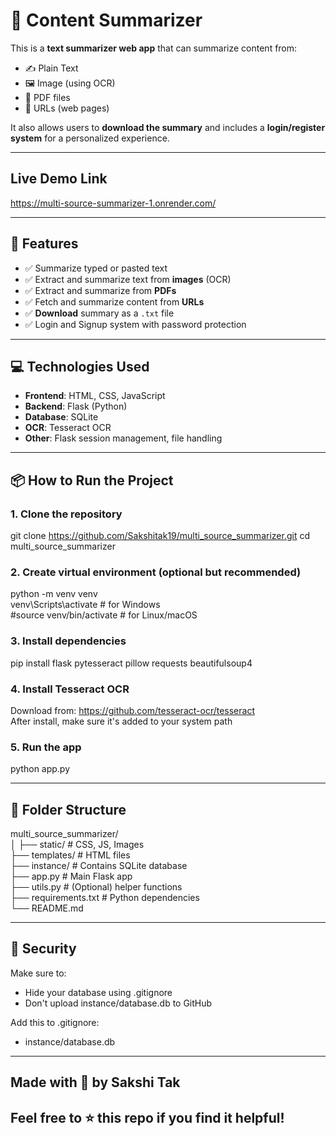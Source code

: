 # 📝 Content Summarizer  

This is a **text summarizer web app** that can summarize content from:  
- ✍️ Plain Text  
- 🖼️ Image (using OCR)  
- 📄 PDF files  
- 🔗 URLs (web pages)  

It also allows users to **download the summary** and includes a **login/register system** for a personalized experience.

---

## Live Demo Link  
https://multi-source-summarizer-1.onrender.com/  

---

## 🚀 Features

- ✅ Summarize typed or pasted text
- ✅ Extract and summarize text from **images** (OCR)
- ✅ Extract and summarize from **PDFs**
- ✅ Fetch and summarize content from **URLs**
- ✅ **Download** summary as a `.txt` file
- ✅ Login and Signup system with password protection

---

## 💻 Technologies Used

- **Frontend**: HTML, CSS, JavaScript  
- **Backend**: Flask (Python)  
- **Database**: SQLite  
- **OCR**: Tesseract OCR  
- **Other**: Flask session management, file handling

---

## 📦 How to Run the Project

### 1. Clone the repository

git clone https://github.com/Sakshitak19/multi_source_summarizer.git
cd multi_source_summarizer  

### 2. Create virtual environment (optional but recommended)   

python -m venv venv  
venv\Scripts\activate  # for Windows  
#source venv/bin/activate  # for Linux/macOS  

### 3. Install dependencies  
pip install flask pytesseract pillow requests beautifulsoup4  

### 4. Install Tesseract OCR  
Download from: https://github.com/tesseract-ocr/tesseract  
After install, make sure it's added to your system path 

### 5. Run the app  
python app.py  


---

## 📁 Folder Structure  

multi_source_summarizer/  
│
├── static/               # CSS, JS, Images  
├── templates/            # HTML files  
├── instance/             # Contains SQLite database  
├── app.py                # Main Flask app  
├── utils.py              # (Optional) helper functions  
├── requirements.txt      # Python dependencies  
└── README.md  


---

## 🔐 Security  
Make sure to:  
- Hide your database using .gitignore
- Don't upload instance/database.db to GitHub


Add this to .gitignore:
- instance/database.db


---

## Made with 💖 by Sakshi Tak  
## Feel free to ⭐️ this repo if you find it helpful!  
 
